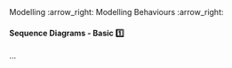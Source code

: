 <link rel="stylesheet" href="{{baseUrl}}/css/textbook.css">

<div class="website-content">

<div id="path">Modelling :arrow_right: Modelling Behaviours :arrow_right:</div>

<div id="title">

#### Sequence Diagrams - Basic :one:

</div>

<div id="body">

...

</div>

</div>
